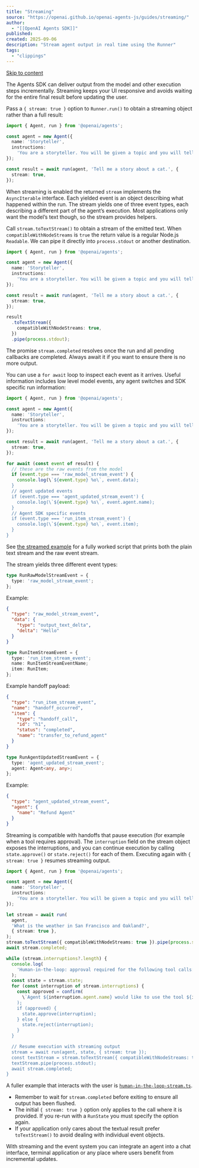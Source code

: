 ```yaml
---
title: "Streaming"
source: "https://openai.github.io/openai-agents-js/guides/streaming/"
author:
  - "[[OpenAI Agents SDK]]"
published:
created: 2025-09-06
description: "Stream agent output in real time using the Runner"
tags:
  - "clippings"
---
```

[Skip to content](https://openai.github.io/openai-agents-js/guides/streaming/#_top)

The Agents SDK can deliver output from the model and other execution steps incrementally. Streaming keeps your UI responsive and avoids waiting for the entire final result before updating the user.

Pass a `{ stream: true }` option to `Runner.run()` to obtain a streaming object rather than a full result:

```typescript
import { Agent, run } from '@openai/agents';

const agent = new Agent({
  name: 'Storyteller',
  instructions:
    'You are a storyteller. You will be given a topic and you will tell a story about it.',
});

const result = await run(agent, 'Tell me a story about a cat.', {
  stream: true,
});
```

When streaming is enabled the returned `stream` implements the `AsyncIterable` interface. Each yielded event is an object describing what happened within the run. The stream yields one of three event types, each describing a different part of the agent’s execution. Most applications only want the model’s text though, so the stream provides helpers.

Call `stream.toTextStream()` to obtain a stream of the emitted text. When `compatibleWithNodeStreams` is `true` the return value is a regular Node.js `Readable`. We can pipe it directly into `process.stdout` or another destination.

```typescript
import { Agent, run } from '@openai/agents';

const agent = new Agent({
  name: 'Storyteller',
  instructions:
    'You are a storyteller. You will be given a topic and you will tell a story about it.',
});

const result = await run(agent, 'Tell me a story about a cat.', {
  stream: true,
});

result
  .toTextStream({
    compatibleWithNodeStreams: true,
  })
  .pipe(process.stdout);
```

The promise `stream.completed` resolves once the run and all pending callbacks are completed. Always await it if you want to ensure there is no more output.

You can use a `for await` loop to inspect each event as it arrives. Useful information includes low level model events, any agent switches and SDK specific run information:

```typescript
import { Agent, run } from '@openai/agents';

const agent = new Agent({
  name: 'Storyteller',
  instructions:
    'You are a storyteller. You will be given a topic and you will tell a story about it.',
});

const result = await run(agent, 'Tell me a story about a cat.', {
  stream: true,
});

for await (const event of result) {
  // these are the raw events from the model
  if (event.type === 'raw_model_stream_event') {
    console.log(\`${event.type} %o\`, event.data);
  }
  // agent updated events
  if (event.type === 'agent_updated_stream_event') {
    console.log(\`${event.type} %s\`, event.agent.name);
  }
  // Agent SDK specific events
  if (event.type === 'run_item_stream_event') {
    console.log(\`${event.type} %o\`, event.item);
  }
}
```

See [the streamed example](https://github.com/openai/openai-agents-js/tree/main/examples/agent-patterns/streamed.ts) for a fully worked script that prints both the plain text stream and the raw event stream.

The stream yields three different event types:

```ts
type RunRawModelStreamEvent = {
  type: 'raw_model_stream_event';
};
```

Example:

```json
{
  "type": "raw_model_stream_event",
  "data": {
    "type": "output_text_delta",
    "delta": "Hello"
  }
}
```

```ts
type RunItemStreamEvent = {
  type: 'run_item_stream_event';
  name: RunItemStreamEventName;
  item: RunItem;
};
```

Example handoff payload:

```json
{
  "type": "run_item_stream_event",
  "name": "handoff_occurred",
  "item": {
    "type": "handoff_call",
    "id": "h1",
    "status": "completed",
    "name": "transfer_to_refund_agent"
  }
}
```

```ts
type RunAgentUpdatedStreamEvent = {
  type: 'agent_updated_stream_event';
  agent: Agent<any, any>;
};
```

Example:

```json
{
  "type": "agent_updated_stream_event",
  "agent": {
    "name": "Refund Agent"
  }
}
```

Streaming is compatible with handoffs that pause execution (for example when a tool requires approval). The `interruption` field on the stream object exposes the interruptions, and you can continue execution by calling `state.approve()` or `state.reject()` for each of them. Executing again with `{ stream: true }` resumes streaming output.

```typescript
import { Agent, run } from '@openai/agents';

const agent = new Agent({
  name: 'Storyteller',
  instructions:
    'You are a storyteller. You will be given a topic and you will tell a story about it.',
});

let stream = await run(
  agent,
  'What is the weather in San Francisco and Oakland?',
  { stream: true },
);
stream.toTextStream({ compatibleWithNodeStreams: true }).pipe(process.stdout);
await stream.completed;

while (stream.interruptions?.length) {
  console.log(
    'Human-in-the-loop: approval required for the following tool calls:',
  );
  const state = stream.state;
  for (const interruption of stream.interruptions) {
    const approved = confirm(
      \`Agent ${interruption.agent.name} would like to use the tool ${interruption.rawItem.name} with "${interruption.rawItem.arguments}". Do you approve?\`,
    );
    if (approved) {
      state.approve(interruption);
    } else {
      state.reject(interruption);
    }
  }

  // Resume execution with streaming output
  stream = await run(agent, state, { stream: true });
  const textStream = stream.toTextStream({ compatibleWithNodeStreams: true });
  textStream.pipe(process.stdout);
  await stream.completed;
}
```

A fuller example that interacts with the user is [`human-in-the-loop-stream.ts`](https://github.com/openai/openai-agents-js/tree/main/examples/agent-patterns/human-in-the-loop-stream.ts).

- Remember to wait for `stream.completed` before exiting to ensure all output has been flushed.
- The initial `{ stream: true }` option only applies to the call where it is provided. If you re-run with a `RunState` you must specify the option again.
- If your application only cares about the textual result prefer `toTextStream()` to avoid dealing with individual event objects.

With streaming and the event system you can integrate an agent into a chat interface, terminal application or any place where users benefit from incremental updates.